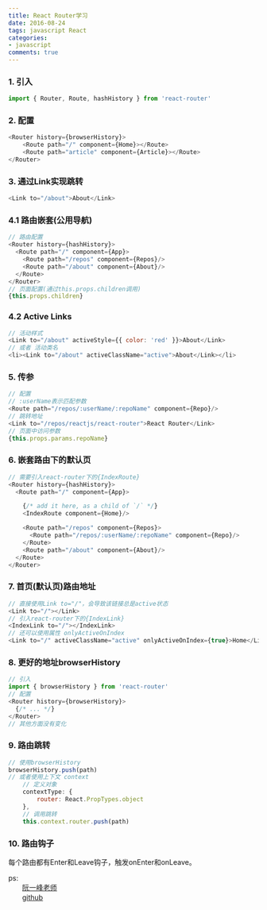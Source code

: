 ```yaml
---
title: React Router学习
date: 2016-08-24
tags: javascript React
categories: 
- javascript
comments: true
---
```


### 1. 引入
```javascript 
import { Router, Route, hashHistory } from 'react-router'
```

### 2. 配置
```javascript
<Router history={browserHistory}>
	<Route path="/" component={Home}></Route>
	<Route path="article" component={Article}></Route>
</Router>
```

### 3. 通过Link实现跳转
```javascript
<Link to="/about">About</Link>
```

### 4.1 路由嵌套(公用导航)
```javascript
// 路由配置
<Router history={hashHistory}>
  <Route path="/" component={App}>
    <Route path="/repos" component={Repos}/>
    <Route path="/about" component={About}/>
  </Route>
</Router>
// 页面配置(通过this.props.children调用)
{this.props.children}
```

### 4.2 Active Links
```javascript
// 活动样式
<Link to="/about" activeStyle={{ color: 'red' }}>About</Link>
// 或者 活动类名
<li><Link to="/about" activeClassName="active">About</Link></li>
```

### 5. 传参
```javascript
// 配置
// :userName表示匹配参数
<Route path="/repos/:userName/:repoName" component={Repo}/>
// 跳转地址
<Link to="/repos/reactjs/react-router">React Router</Link>
// 页面中访问参数
{this.props.params.repoName}
```

### 6. 嵌套路由下的默认页
```javascript
// 需要引入react-router下的{IndexRoute}
<Router history={hashHistory}>
  <Route path="/" component={App}>

    {/* add it here, as a child of `/` */}
    <IndexRoute component={Home}/>

    <Route path="/repos" component={Repos}>
      <Route path="/repos/:userName/:repoName" component={Repo}/>
    </Route>
    <Route path="/about" component={About}/>
  </Route>
</Router>
```

### 7. 首页(默认页)路由地址
```javascript
// 直接使用Link to="/"，会导致该链接总是active状态
<Link to="/"></Link>
// 引入react-router下的{IndexLink}
<IndexLink to="/"></IndexLink>
// 还可以使用属性 onlyActiveOnIndex
<Link to="/" activeClassName="active" onlyActiveOnIndex={true}>Home</Link>
```
### 8. 更好的地址browserHistory
```javascript
// 引入
import { browserHistory } from 'react-router'
// 配置
<Router history={browserHistory}>
  {/* ... */}
</Router>
// 其他方面没有变化
```

### 9. 路由跳转
```javascript
// 使用browserHistory
browserHistory.push(path)
// 或者使用上下文 context
	// 定义对象
	contextType: {
		router: React.PropTypes.object
	},
	// 调用跳转
	this.context.router.push(path)
```

### 10. 路由钩子
每个路由都有Enter和Leave钩子，触发onEnter和onLeave。

ps:   
　　[阮一峰老师](http://www.ruanyifeng.com/blog/2016/05/react_router.html?utm_source=tool.lu)  
　　[github](https://github.com/reactjs/react-router)